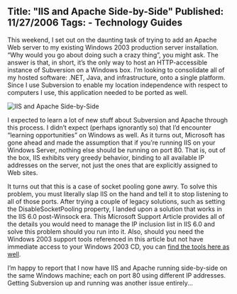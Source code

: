 Title: "IIS and Apache Side-by-Side"
Published: 11/27/2006
Tags:
    - Technology Guides
---
This weekend, I set out on the daunting task of trying to add an Apache Web server to my existing Windows 2003 production server installation. “Why would you go about doing such a crazy thing”, you might ask. The answer is that, in short, it’s the only way to host an HTTP-accessible instance of Subversion on a Windows box. I’m looking to consolidate all of my hosted software: .NET, Java, and infrastructure, onto a single platform. Since I use Subversion to enable my location independence with respect to computers I use, this application needed to be ported as well.

![IIS and Apache Side-by-Side](https://s3.amazonaws.com/s3.beckshome.com/20061127-IIS-And-Apache-Side-By-Side.png)

I expected to learn a lot of new stuff about Subversion and Apache through this process. I didn’t expect (perhaps ignorantly so) that I’d encounter “learning opportunities” on Windows as well. As it turns out, Microsoft has gone ahead and made the assumption that if you’re running IIS on your Windows Server, nothing else should be running on port 80. That is, out of the box, IIS exhibits very greedy behavior, binding to all available IP addresses on the server, not just the ones that are explicitly assigned to Web sites.

It turns out that this is a case of socket pooling gone awry. To solve this problem, you must literally slap IIS on the hand and tell it to stop listening to all of those ports. After trying a couple of legacy solutions, such as setting the DisableSocketPooling property, I landed upon a solution that works in the IIS 6.0 post-Winsock era. This Microsoft Support Article provides all of the details you would need to manage the IP inclusion list in IIS 6.0 and solve this problem should you run into it. Also, should you need the Windows 2003 support tools referenced in this article but not have immediate access to your Windows 2003 CD, you can [find the tools here as well](http://www.microsoft.com/downloads/details.aspx?familyid=6EC50B78-8BE1-4E81-B3BE-4E7AC4F0912D&displaylang=en).

I’m happy to report that I now have IIS and Apache running side-by-side on the same Windows machine; each on port 80 using different IP addresses. Getting Subversion up and running was another issue entirely...